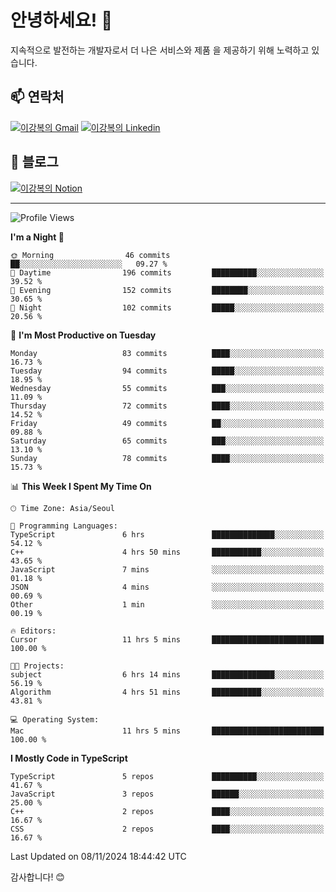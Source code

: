# 안녕하세요! 👋

지속적으로 발전하는 개발자로서 더 나은 서비스와 제품
을 제공하기 위해 노력하고 있습니다.

## 📫 연락처
[![이강복의 Gmail](https://img.shields.io/badge/Gmail-D14836?style=for-the-badge&logo=gmail&logoColor=white)](mailto:pmmm114@gmail.com)
[![이강복의 Linkedin](https://img.shields.io/badge/LinkedIn-0077B5?style=for-the-badge&logo=linkedin&logoColor=white)](https://www.linkedin.com/in/lkb0297)

## 📝 블로그
[![이강복의 Notion](https://img.shields.io/badge/Notion-000000?style=for-the-badge&logo=notion&logoColor=white)](https://pmmm114.notion.site/)

---
<!--START_SECTION:waka-->
![Profile Views](http://img.shields.io/badge/Profile%20Views-144-blue)

**I'm a Night 🦉** 

```text
🌞 Morning                46 commits          ██░░░░░░░░░░░░░░░░░░░░░░░   09.27 % 
🌆 Daytime                196 commits         ██████████░░░░░░░░░░░░░░░   39.52 % 
🌃 Evening                152 commits         ████████░░░░░░░░░░░░░░░░░   30.65 % 
🌙 Night                  102 commits         █████░░░░░░░░░░░░░░░░░░░░   20.56 % 
```
📅 **I'm Most Productive on Tuesday** 

```text
Monday                   83 commits          ████░░░░░░░░░░░░░░░░░░░░░   16.73 % 
Tuesday                  94 commits          █████░░░░░░░░░░░░░░░░░░░░   18.95 % 
Wednesday                55 commits          ███░░░░░░░░░░░░░░░░░░░░░░   11.09 % 
Thursday                 72 commits          ████░░░░░░░░░░░░░░░░░░░░░   14.52 % 
Friday                   49 commits          ██░░░░░░░░░░░░░░░░░░░░░░░   09.88 % 
Saturday                 65 commits          ███░░░░░░░░░░░░░░░░░░░░░░   13.10 % 
Sunday                   78 commits          ████░░░░░░░░░░░░░░░░░░░░░   15.73 % 
```


📊 **This Week I Spent My Time On** 

```text
🕑︎ Time Zone: Asia/Seoul

💬 Programming Languages: 
TypeScript               6 hrs               ██████████████░░░░░░░░░░░   54.12 % 
C++                      4 hrs 50 mins       ███████████░░░░░░░░░░░░░░   43.65 % 
JavaScript               7 mins              ░░░░░░░░░░░░░░░░░░░░░░░░░   01.18 % 
JSON                     4 mins              ░░░░░░░░░░░░░░░░░░░░░░░░░   00.69 % 
Other                    1 min               ░░░░░░░░░░░░░░░░░░░░░░░░░   00.19 % 

🔥 Editors: 
Cursor                   11 hrs 5 mins       █████████████████████████   100.00 % 

🐱‍💻 Projects: 
subject                  6 hrs 14 mins       ██████████████░░░░░░░░░░░   56.19 % 
Algorithm                4 hrs 51 mins       ███████████░░░░░░░░░░░░░░   43.81 % 

💻 Operating System: 
Mac                      11 hrs 5 mins       █████████████████████████   100.00 % 
```

**I Mostly Code in TypeScript** 

```text
TypeScript               5 repos             ██████████░░░░░░░░░░░░░░░   41.67 % 
JavaScript               3 repos             ██████░░░░░░░░░░░░░░░░░░░   25.00 % 
C++                      2 repos             ████░░░░░░░░░░░░░░░░░░░░░   16.67 % 
CSS                      2 repos             ████░░░░░░░░░░░░░░░░░░░░░   16.67 % 
```




 Last Updated on 08/11/2024 18:44:42 UTC
<!--END_SECTION:waka-->

감사합니다! 😊
